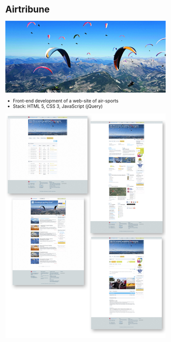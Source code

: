 # Airtribune
![alt text](https://github.com/schiz/managed-projects/raw/master/pics/airtribune.jpg "Airtribune")
* Front-end development of а web-site of air-sports 
* Stack: HTML 5, CSS 3, JavaScript (jQuery)

![alt text](https://github.com/schiz/airtribune//raw/master/ishodnik.jpg "Airtribune markup")
